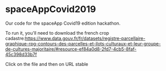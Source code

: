 # spaceAppCovid2019
Our code for the spaceApp Covid19 edition hackathon. 

To run it, you'll need to download the french crop cadastre:https://www.data.gouv.fr/fr/datasets/registre-parcellaire-graphique-rpg-contours-des-parcelles-et-ilots-culturaux-et-leur-groupe-de-cultures-majoritaire/#resource-ef84a0d8-2fd7-4cb5-8faf-45c398d33b7f

Click on the file and then on URL stable

